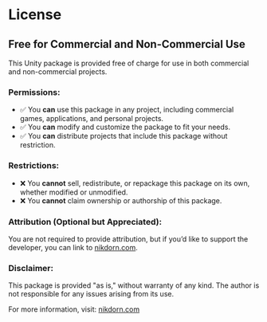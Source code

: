 # License

## Free for Commercial and Non-Commercial Use

This Unity package is provided free of charge for use in both commercial and non-commercial projects.

### Permissions:
- ✅ You **can** use this package in any project, including commercial games, applications, and personal projects.
- ✅ You **can** modify and customize the package to fit your needs.
- ✅ You **can** distribute projects that include this package without restriction.

### Restrictions:
- ❌ You **cannot** sell, redistribute, or repackage this package on its own, whether modified or unmodified.
- ❌ You **cannot** claim ownership or authorship of this package.

### Attribution (Optional but Appreciated):
You are not required to provide attribution, but if you’d like to support the developer, you can link to [nikdorn.com](https://nikdorn.com).

### Disclaimer:
This package is provided "as is," without warranty of any kind. The author is not responsible for any issues arising from its use.

For more information, visit: [nikdorn.com](https://nikdorn.com)

